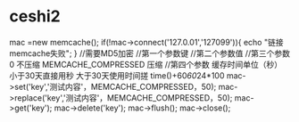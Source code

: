 # ceshi2
mac =new memcache();
if(!mac->connect('127.0.01','127099')){
  echo "链接memcache失败";
}
//需要MD5加密
//第一个参数键
//第二个参数值
//第三个参数 0 不压缩 MEMCACHE_COMPRESSED 压缩 
//第四个参数 缓存时间单位（秒） 小于30天直接用秒 大于30天使用时间搓 time()+60*60*24*100
mac->set('key','测试内容'，MEMCACHE_COMPRESSED，50);
mac->replace('key','测试内容'，MEMCACHE_COMPRESSED，50);
mac->get('key');
mac->delete('key');
mac->flush();
mac->close();
